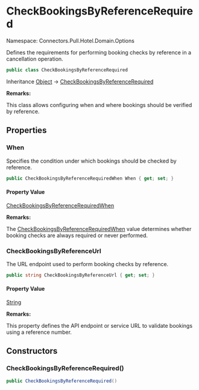 # CheckBookingsByReferenceRequired

Namespace: Connectors.Pull.Hotel.Domain.Options

Defines the requirements for performing booking checks by reference in a cancellation operation.

```csharp
public class CheckBookingsByReferenceRequired
```

Inheritance [Object](https://docs.microsoft.com/en-us/dotnet/api/system.object) → [CheckBookingsByReferenceRequired](./connectors.pull.hotel.domain.options.checkbookingsbyreferencerequired)

**Remarks:**

This class allows configuring when and where bookings should be verified by reference.

## Properties

### **When**

Specifies the condition under which bookings should be checked by reference.

```csharp
public CheckBookingsByReferenceRequiredWhen When { get; set; }
```

#### Property Value

[CheckBookingsByReferenceRequiredWhen](./connectors.pull.hotel.domain.options.checkbookingsbyreferencerequiredwhen)<br />

**Remarks:**

The [CheckBookingsByReferenceRequiredWhen](./connectors.pull.hotel.domain.options.checkbookingsbyreferencerequiredwhen) value determines whether booking checks
 are always required or never performed.

### **CheckBookingsByReferenceUrl**

The URL endpoint used to perform booking checks by reference.

```csharp
public string CheckBookingsByReferenceUrl { get; set; }
```

#### Property Value

[String](https://docs.microsoft.com/en-us/dotnet/api/system.string)<br />

**Remarks:**

This property defines the API endpoint or service URL to validate bookings using a reference number.

## Constructors

### **CheckBookingsByReferenceRequired()**

```csharp
public CheckBookingsByReferenceRequired()
```
